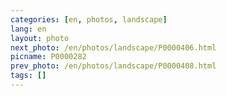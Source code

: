 ```yaml
---
categories: [en, photos, landscape]
lang: en
layout: photo
next_photo: /en/photos/landscape/P0000406.html
picname: P0000282
prev_photo: /en/photos/landscape/P0000408.html
tags: []
---
```


